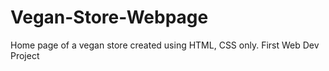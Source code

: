 # Vegan-Store-Webpage
Home page of a vegan store created using HTML, CSS only.
First Web Dev Project
